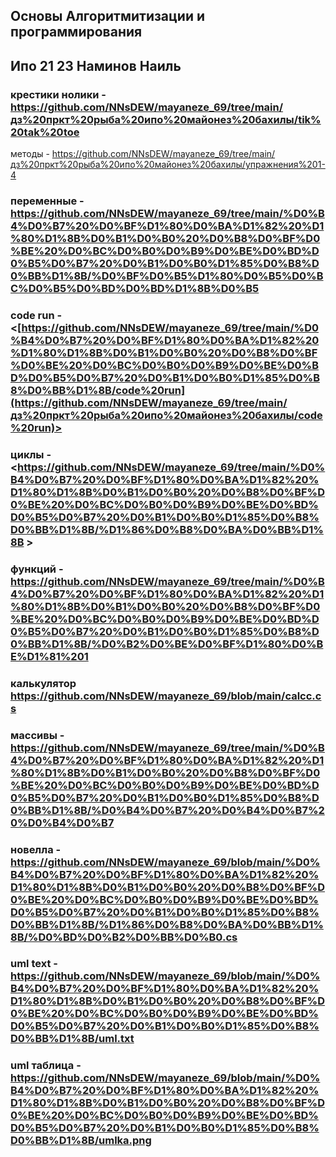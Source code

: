 
## Основы Алгоритмитизации и программирования

## Ипо 21 23 Наминов Наиль

### крестики нолики  - <https://github.com/NNsDEW/mayaneze_69/tree/main/дз%20пркт%20рыба%20ипо%20майонез%20бахилы/tik%20tak%20toe>

методы - <https://github.com/NNsDEW/mayaneze_69/tree/main/дз%20пркт%20рыба%20ипо%20майонез%20бахилы/упражнения%201-4>


### переменные -<https://github.com/NNsDEW/mayaneze_69/tree/main/%D0%B4%D0%B7%20%D0%BF%D1%80%D0%BA%D1%82%20%D1%80%D1%8B%D0%B1%D0%B0%20%D0%B8%D0%BF%D0%BE%20%D0%BC%D0%B0%D0%B9%D0%BE%D0%BD%D0%B5%D0%B7%20%D0%B1%D0%B0%D1%85%D0%B8%D0%BB%D1%8B/%D0%BF%D0%B5%D1%80%D0%B5%D0%BC%D0%B5%D0%BD%D0%BD%D1%8B%D0%B5>

### code run - <[https://github.com/NNsDEW/mayaneze_69/tree/main/%D0%B4%D0%B7%20%D0%BF%D1%80%D0%BA%D1%82%20%D1%80%D1%8B%D0%B1%D0%B0%20%D0%B8%D0%BF%D0%BE%20%D0%BC%D0%B0%D0%B9%D0%BE%D0%BD%D0%B5%D0%B7%20%D0%B1%D0%B0%D1%85%D0%B8%D0%BB%D1%8B/code%20run](https://github.com/NNsDEW/mayaneze_69/tree/main/дз%20пркт%20рыба%20ипо%20майонез%20бахилы/code%20run)>

### циклы - <https://github.com/NNsDEW/mayaneze_69/tree/main/%D0%B4%D0%B7%20%D0%BF%D1%80%D0%BA%D1%82%20%D1%80%D1%8B%D0%B1%D0%B0%20%D0%B8%D0%BF%D0%BE%20%D0%BC%D0%B0%D0%B9%D0%BE%D0%BD%D0%B5%D0%B7%20%D0%B1%D0%B0%D1%85%D0%B8%D0%BB%D1%8B/%D1%86%D0%B8%D0%BA%D0%BB%D1%8B >

### функций - <https://github.com/NNsDEW/mayaneze_69/tree/main/%D0%B4%D0%B7%20%D0%BF%D1%80%D0%BA%D1%82%20%D1%80%D1%8B%D0%B1%D0%B0%20%D0%B8%D0%BF%D0%BE%20%D0%BC%D0%B0%D0%B9%D0%BE%D0%BD%D0%B5%D0%B7%20%D0%B1%D0%B0%D1%85%D0%B8%D0%BB%D1%8B/%D0%B2%D0%BE%D0%BF%D1%80%D0%BE%D1%81%201>

### калькулятор <https://github.com/NNsDEW/mayaneze_69/blob/main/calcc.cs>

### массивы - <https://github.com/NNsDEW/mayaneze_69/tree/main/%D0%B4%D0%B7%20%D0%BF%D1%80%D0%BA%D1%82%20%D1%80%D1%8B%D0%B1%D0%B0%20%D0%B8%D0%BF%D0%BE%20%D0%BC%D0%B0%D0%B9%D0%BE%D0%BD%D0%B5%D0%B7%20%D0%B1%D0%B0%D1%85%D0%B8%D0%BB%D1%8B/%D0%B4%D0%B7%20%D0%B4%D0%B7%20%D0%B4%D0%B7>

### новелла - <https://github.com/NNsDEW/mayaneze_69/blob/main/%D0%B4%D0%B7%20%D0%BF%D1%80%D0%BA%D1%82%20%D1%80%D1%8B%D0%B1%D0%B0%20%D0%B8%D0%BF%D0%BE%20%D0%BC%D0%B0%D0%B9%D0%BE%D0%BD%D0%B5%D0%B7%20%D0%B1%D0%B0%D1%85%D0%B8%D0%BB%D1%8B/%D1%86%D0%B8%D0%BA%D0%BB%D1%8B/%D0%BD%D0%B2%D0%BB%D0%B0.cs>

### uml text - https://github.com/NNsDEW/mayaneze_69/blob/main/%D0%B4%D0%B7%20%D0%BF%D1%80%D0%BA%D1%82%20%D1%80%D1%8B%D0%B1%D0%B0%20%D0%B8%D0%BF%D0%BE%20%D0%BC%D0%B0%D0%B9%D0%BE%D0%BD%D0%B5%D0%B7%20%D0%B1%D0%B0%D1%85%D0%B8%D0%BB%D1%8B/uml.txt

### uml таблица - https://github.com/NNsDEW/mayaneze_69/blob/main/%D0%B4%D0%B7%20%D0%BF%D1%80%D0%BA%D1%82%20%D1%80%D1%8B%D0%B1%D0%B0%20%D0%B8%D0%BF%D0%BE%20%D0%BC%D0%B0%D0%B9%D0%BE%D0%BD%D0%B5%D0%B7%20%D0%B1%D0%B0%D1%85%D0%B8%D0%BB%D1%8B/umlka.png

